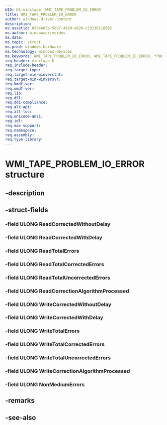 ```yaml
---
UID: NS.minitape._WMI_TAPE_PROBLEM_IO_ERROR
title: WMI_TAPE_PROBLEM_IO_ERROR
author: windows-driver-content
description: 
ms.assetid: 029ee03e-50b7-492d-a626-c19136118502
ms.author: windowsdriverdev
ms.date: 
ms.topic: struct
ms.prod: windows-hardware
ms.technology: windows-devices
ms.keywords: WMI_TAPE_PROBLEM_IO_ERROR, WMI_TAPE_PROBLEM_IO_ERROR, *PWMI_TAPE_PROBLEM_IO_ERROR
req.header: minitape.h
req.include-header:
req.target-type:
req.target-min-winverclnt:
req.target-min-winversvr:
req.kmdf-ver:
req.umdf-ver:
req.lib:
req.dll:
req.ddi-compliance:
req.alt-api:
req.alt-loc:
req.unicode-ansi:
req.idl:
req.max-support:
req.namespace:
req.assembly:
req.type-library:
---
```


# WMI_TAPE_PROBLEM_IO_ERROR structure

## -description



## -struct-fields

### -field ULONG ReadCorrectedWithoutDelay			
 	
### -field ULONG ReadCorrectedWithDelay			
 	
### -field ULONG ReadTotalErrors			
 	
### -field ULONG ReadTotalCorrectedErrors			
 	
### -field ULONG ReadTotalUncorrectedErrors			
 	
### -field ULONG ReadCorrectionAlgorithmProcessed			
 	
### -field ULONG WriteCorrectedWithoutDelay			
 	
### -field ULONG WriteCorrectedWithDelay			
 	
### -field ULONG WriteTotalErrors			
 	
### -field ULONG WriteTotalCorrectedErrors			
 	
### -field ULONG WriteTotalUncorrectedErrors			
 	
### -field ULONG WriteCorrectionAlgorithmProcessed			
 	
### -field ULONG NonMediumErrors			
 	
## -remarks

## -see-also